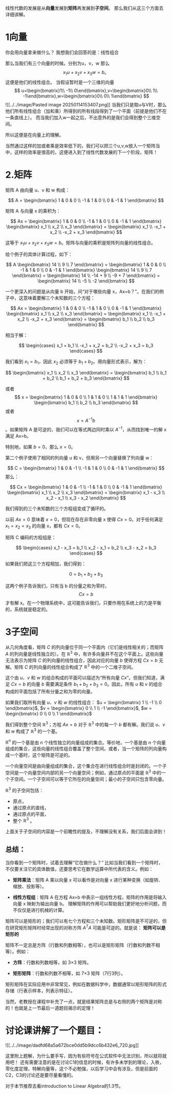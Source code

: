 线性代数的发展是从**向量**发展到**矩阵**再发展到**子空间**。
那么我们从这三个方面去详细讲解。

# 1向量

你会用向量拿来做什么？
我想我们会回答的是：线性组合

那么当我们有三个向量的时候。分别为u，v，w
那么
$$ x_1u+x_2v+x_3w=b\mathrm{。} $$
这便是他们的线性组合。
当假设暂时是一个三维的向量$$ u=\begin{bmatrix}1\\ -1\\ 0\end{bmatrix},v=\begin{bmatrix}0\\ 1\\ -1\end{bmatrix},w=\begin{bmatrix}0\\ 0\\ 1\end{bmatrix} $$
![[../../image/Pasted image 20250114153407.png]]
当我们只是取u与V时，那么他们所有线性组合（加和乘）所得到的所有线段得到了一个平面（前提是他们不在一条直线上）。
而当我们加入w一起之后，不出意外的是我们会得到整个三维空间。

所以这便是在向量上的理解。

当然通过这样的加或者乘是效率低下的，我们可以把三个u,v,w放入一个矩阵当中，这样的效率是很高的，这便进入到了线性代数发展的下一个阶段，矩阵！

# 2.矩阵
矩阵 A 由向量 u、v 和 w 构成：

$$ A = \begin{bmatrix} 1 & 0 & 0 \\ -1 & 1 & 0 \\ 0 & -1 & 1 \end{bmatrix} $$

矩阵 A 与向量 x 的乘积为：

$$ Ax = \begin{bmatrix} 1 & 0 & 0 \\ -1 & 1 & 0 \\ 0 & -1 & 1 \end{bmatrix} \begin{bmatrix} x_1 \\ x_2 \\ x_3 \end{bmatrix} = \begin{bmatrix} x_1 \\ -x_1 + x_2 \\ -x_2 + x_3 \end{bmatrix} $$

这等于 $x_1u + x_2v + x_3w = b$。矩阵与向量的乘积是矩阵列向量的线性组合。

给个例子的具体计算过程，如下：

$$ A \begin{bmatrix} 14 \\ 9 \\ 7 \end{bmatrix} = \begin{bmatrix} 1 & 0 & 0 \\ -1 & 1 & 0 \\ 0 & -1 & 1 \end{bmatrix} \begin{bmatrix} 14 \\ 9 \\ 7 \end{bmatrix} = \begin{bmatrix} 14 \\ -14 + 9 \\ -9 + 7 \end{bmatrix} = \begin{bmatrix} 14 \\ -5 \\ -2 \end{bmatrix} $$

一个更深入的问题是从向量 b 开始，问“对于哪些向量 x，Ax=b？”。在我们的例子中，这意味着要解三个未知数的三个方程：

$$ Ax = \begin{bmatrix} 1 & 0 & 0 \\ -1 & 1 & 0 \\ 0 & -1 & 1 \end{bmatrix} \begin{bmatrix} x_1 \\ x_2 \\ x_3 \end{bmatrix} = \begin{bmatrix} x_1 \\ -x_1 + x_2 \\  -x_2 + x_3 \end{bmatrix} = \begin{bmatrix} b_1 \\ b_2 \\ b_3 \end{bmatrix} $$

相当于解：

$$
\begin{cases}
x_1  = b_1 \\
-x_1 + x_2 = b_2 \\
-x_2 + x_3 = b_3
\end{cases}
$$

我们看到 $x_1 = b_1$，因此 $x_2$ 必须等于 $b_1 + b_2$。用向量形式表示，解为：

$$ \begin{bmatrix} x_1 \\ x_2 \\ x_3 \end{bmatrix} = \begin{bmatrix} b_1 \\ b_1 + b_2 \\ b_1 + b_2 + b_3 \end{bmatrix} $$

或者 $$ x = \begin{bmatrix} 1 & 0 & 0 \\ 1 & 1 & 0 \\ 1 & 1 & 1 \end{bmatrix} \begin{bmatrix} b_1 \\ b_2 \\ b_3 \end{bmatrix} $$ 或者 $$ x = A^{-1} b $$。如果矩阵 A 是可逆的，我们可以在等式两边同时乘以 $A^{-1}$，从而找到唯一的解 x 满足 Ax=b。

特别地，如果 $b=0$，那么 $x=0$。

第二个例子使用了相同的列向量 u 和 v，但用另一个向量替换了列向量 w：

$$ C = \begin{bmatrix} 1 & 0 & -1 \\ -1 & 1 & 0 \\ 0 & -1 & 1 \end{bmatrix} $$
那么：

$$ Cx = \begin{bmatrix} 1 & 0 & -1 \\ -1 & 1 & 0 \\ 0 & -1 & 1 \end{bmatrix} \begin{bmatrix} x_1 \\ x_2 \\ x_3 \end{bmatrix} = \begin{bmatrix} x_1 - x_3 \\ x_2 - x_1 \\ x_3 - x_2 \end{bmatrix} $$

我们得到的三个未知数的三个方程组变成了循环的。

以前 $Ax=0$ 意味着 $x=0$，但现在存在非零向量 x 使得 $Cx=0$。对于任何满足 $x_1 = x_2 = x_3$ 的向量 x，都有 $Cx=0$。

矩阵 C 编码的方程组是：

$$
\begin{cases}
x_1 - x_3 = b_1 \\
x_2 - x_1 = b_2 \\
x_3 - x_2 = b_3
\end{cases}
$$

如果我们把这三个方程相加，我们得到：

$$ 0 = b_1 + b_2 + b_3 $$

这两个例子告诉我们，只有当 b 的分量之和为零时，$$ Cx=b $$ 才有解 x。在一个物理系统中，这可能告诉我们，只要作用在系统上的力是平衡的，系统就是稳定的。

# 3子空间

从几何角度看，矩阵 $C$ 的列向量位于同一个平面内（它们是线性相关的；而矩阵 $A$ 的列向量是线性独立的）。在 $\mathbb{R}^3$ 中，有许多向量并不在这个平面上。这些向量无法表示为矩阵 $C$ 的列向量的线性组合，因此对应的向量 $b$ 使得方程 $Cx=b$ 无解。矩阵 $C$ 的列向量的线性组合构成了 $\mathbb{R}^3$ 中的一个二维子空间。

这个由 $u$、$v$ 和 $w$ 的组合构成的平面可以描述为“所有向量 $Cx$”。但我们知道，满足 $Cx=b$ 的向量 $b$ 需要满足条件 $b_1 + b_2 + b_3 = 0$。因此，所有 $u$ 和 $v$ 的组合构成的平面包括了所有分量之和为零的向量。

如果我们取所有向量 $u$、$v$ 和 $w$ 的线性组合：
$u = \begin{bmatrix} 1 \\ -1 \\ 0 \end{bmatrix}$, $v = \begin{bmatrix} 0 \\ 1 \\ -1 \end{bmatrix}$, $w = \begin{bmatrix} 0 \\ 0 \\ 1 \end{bmatrix}$

我们得到整个空间 $\mathbb{R}^3$；方程 $Ax=b$ 对于 $\mathbb{R}^3$ 中的每一个 $b$ 都有解。我们说 $u$、$v$ 和 $w$ 构成了 $\mathbb{R}^3$ 的一个基。

$\mathbb{R}^n$ 的一个基是由 $n$ 个线性独立的向量组成的集合。等价地，一个基是由 $n$ 个向量组成的集合，这些向量的线性组合覆盖了整个空间。或者，当一个矩阵的列向量构成一个基时，这个矩阵是可逆的。

一个向量空间是由向量组成的集合，这个集合在进行线性组合时是封闭的。一个子空间是一个向量空间内部的另一个向量空间；例如，通过原点的平面是 $\mathbb{R}^3$ 中的一个子空间。一个子空间可以等于它所在的向量空间；最小的子空间只包含零向量。

$\mathbb{R}^3$ 的子空间包括：
- 原点，
- 通过原点的直线，
- 通过原点的平面，
- 整个 $\mathbb{R}^3$ 。

上面关于子空间的内容是一个前瞻性的提及，不理解没有关系，我们后面会讲到！

## 总结：
当你看到一个矩阵时，试着去理解“它在做什么？”
比如当我们看到一个矩阵时，不仅要关注它的具体数值，还要思考它在数学运算中所代表的含义。例如：

- **矩阵乘法**：矩阵 A 乘以向量 x 可以看作是对向量 x 进行某种变换（如旋转、缩放、投影等）。
    
- **线性方程组**：矩阵 A 在方程 Ax=b 中表示一组线性方程，矩阵的作用是将输入向量 x 映射为输出向量 b。
理解矩阵的作用可以帮助我们更好地分析问题，而不仅仅是进行机械的计算。

矩阵可以是矩形的；我们可以有七个方程和三个未知数。矩形矩阵是不可逆的，但在研究矩形矩阵时经常出现的对称方阵 $A^T A$ 可能是可逆的。就是说：
**矩阵可以是矩形的**

矩阵不一定总是方阵（行数和列数相等），也可以是矩形矩阵（行数和列数不相等）。例如：

- **方阵**：行数和列数相等，如 3×3 矩阵。
    
- **矩形矩阵**：行数和列数不相等，如 7×3 矩阵（7行3列）。
    

矩形矩阵在实际应用中非常常见，例如在数据科学中，数据通常以矩形矩阵的形式存储（行表示样本，列表示特征）。

当然，老教授在课程中补充了一点，就是结果矩阵总是与右侧的两个矩阵是对称的！也就是上一节最后一道题目揭示的定理！

# 讨论课讲解了一个题目：
![[../../image/dadfd68a5a672bce0dd5b9dcc6b432e6_720.jpg]]

这里附上题解，为什么要手写，因为有些符号在公式软件中无法识别，所以就将就用吧！
还有需要注意的是在讨论C1的信息的时候，有许多未学到的理论，入秩，零化度定理，特解向量等，这个不必勉强，以后学习中会有涉及，但是前面的C2，C3的讨论还是要尽量看懂的。

对于本节推荐去看introduction to Linear Algebra的1.3节。